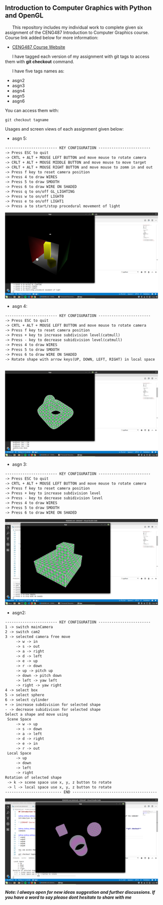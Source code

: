 ## Introduction to Computer Graphics with Python and OpenGL

&nbsp;&nbsp;&nbsp;&nbsp;&nbsp;&nbsp;This repository includes my individual work to complete given six assignment of the CENG487 Introduction to Computer Graphics course. Course link added below for more information:

* [CENG487 Course Website](http://ceng.iyte.edu.tr/courses/ceng-487/)


&nbsp;&nbsp;&nbsp;&nbsp;&nbsp;&nbsp;I have tagged each version of my assignment with git tags to access them with **git checkout** command.

&nbsp;&nbsp;&nbsp;&nbsp;&nbsp;&nbsp;I have five tags names as:
* asgn2
* asgn3
* asgn4
* asgn5
* asgn6

You can access them with:
```
git checkout tagname
```

Usages and screen views of each assignment given below:

* asgn 5:

```text
------------------------ KEY CONFIGURATION ------------------------
-> Press ESC to quit
-> CRTL + ALT + MOUSE LEFT BUTTON and move mouse to rotate camera
-> CRLT + ALT + MOUSE MIDDLE BUTTON and move mouse to move target
-> CRLT + ALT + MOUSE RIGHT BUTTON and move mouse to zomm in and out
-> Press f key to reset camera position
-> Press 4 to draw WIRES
-> Press 5 to draw SMOOTH
-> Press 6 to draw WIRE ON SHADED
-> Press q to on/off GL_LIGHTING
-> Press w to on/off LIGHT0
-> Press e to on/off LIGHT1
-> Press a to start/stop procedural movement of light

```
![alt text](https://github.com/feyil/CENG487/blob/master/screenshots/asgn5.png "asgn5")

* asgn 4:

```text
------------------------ KEY CONFIGURATION ------------------------
-> Press ESC to quit
-> CRTL + ALT + MOUSE LEFT BUTTON and move mouse to rotate camera
-> Press f key to reset camera position
-> Press + key to increase subdivision level(catmull)
-> Press - key to decrease subidivision level(catmull)
-> Press 4 to draw WIRES
-> Press 5 to draw SMOOTH
-> Press 6 to draw WIRE ON SHADED
-> Rotate shape with arrow keys(UP, DOWN, LEFT, RIGHT) in local space


```

![alt text](https://github.com/feyil/CENG487/blob/master/screenshots/asgn4.png "asgn4")

* asgn 3:

```text
------------------------ KEY CONFIGURATION ------------------------
-> Press ESC to quit
-> CRTL + ALT + MOUSE LEFT BUTTON and move mouse to rotate camera
-> Press f key to reset camera position
-> Press + key to increase subdivision level
-> Press - key to decrease subidivision level
-> Press 4 to draw WIRES
-> Press 5 to draw SMOOTH
-> Press 6 to draw WIRE ON SHADED

```

![alt text](https://github.com/feyil/CENG487/blob/master/screenshots/asgn3.png "asgn3")

* asgn2:

```text
------------------------ KEY CONFIGURATION ------------------------
1 -> switch mainCamera
2 -> switch cam2
3 -> selected camera free move
     -> w -> in
     -> s -> out
     -> a -> right
     -> d -> left
     -> e -> up
     -> r -> down
     -> up -> pitch up
     -> down -> pitch down
     -> left -> yaw left
     -> right -> yaw right
4 -> select box
5 -> select sphere
6 -> select cylinder
+ -> increase subdivision for selected shape
- -> decrease subidivison for selected shape
Select a shape and move using
 Scene Space
     -> w -> up
     -> s -> down
     -> a -> left
     -> d -> right
     -> e -> in
     -> r -> out
 Local Space
     -> up
     -> down
     -> left
     -> right
Rotation of selected shape
 -> k -> scene space use x, y, z button to rotate
 -> l -> local space use x, y, z button to rotate
-------------------------- END ---------------------------------------

```

![alt text](https://github.com/feyil/CENG487/blob/master/screenshots/asgn2.png "asgn2")


***Note: I always open for new ideas suggestion and further discussions. If you have a word to say please dont hesitate to share with me***
